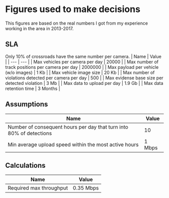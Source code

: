 # Figures used to make decisions
This figures are based on the real numbers I got from my experience working in the area in 2013-2017.

## SLA
Only 10% of crossroads have the same number per camera.
| Name | Value |
| --- | --- |
| Max vehicles per camera per day | 20000 |
| Max number of track positions per camera per day | 2000000 |
| Max payload per vehicle (w/o images) | 1 Kb |
| Max vehicle image size | 20 Kb |
| Max number of violations detected per camera per day | 500 |
| Max evidense base size per detected violation | 3 Mb |
| Max data to upload per day | 1.9 Gb |
| Max data retention time | 3 Months |

## Assumptions
| Name | Value |
| --- | --- |
| Number of consequent hours per day that turn into 80% of detections | 10 |
| Min average upload speed within the most active hours | 1 Mbps |

## Calculations
| Name | Value |
| --- | --- |
| Required max throughput | 0.35 Mbps |
